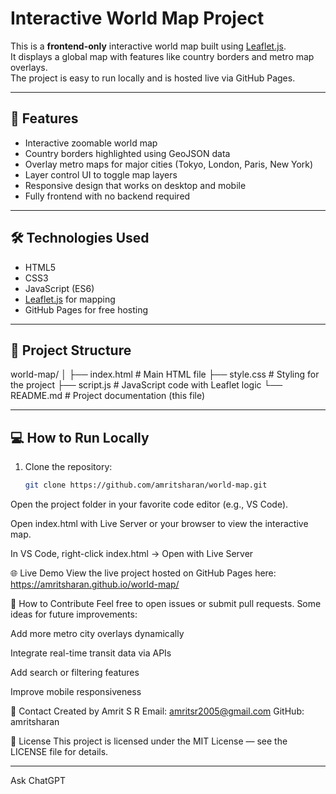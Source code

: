 # Interactive World Map Project

This is a **frontend-only** interactive world map built using [Leaflet.js](https://leafletjs.com/).  
It displays a global map with features like country borders and metro map overlays.  
The project is easy to run locally and is hosted live via GitHub Pages.

---

## 🚀 Features

- Interactive zoomable world map  
- Country borders highlighted using GeoJSON data  
- Overlay metro maps for major cities (Tokyo, London, Paris, New York)  
- Layer control UI to toggle map layers  
- Responsive design that works on desktop and mobile  
- Fully frontend with no backend required

---

## 🛠️ Technologies Used

- HTML5  
- CSS3  
- JavaScript (ES6)  
- [Leaflet.js](https://leafletjs.com/) for mapping  
- GitHub Pages for free hosting  

---

## 📂 Project Structure

world-map/
│
├── index.html # Main HTML file
├── style.css # Styling for the project
├── script.js # JavaScript code with Leaflet logic
└── README.md # Project documentation (this file)


---

## 💻 How to Run Locally

1. Clone the repository:
   ```bash
   git clone https://github.com/amritsharan/world-map.git
Open the project folder in your favorite code editor (e.g., VS Code).

Open index.html with Live Server or your browser to view the interactive map.

In VS Code, right-click index.html → Open with Live Server

🌐 Live Demo
View the live project hosted on GitHub Pages here:
https://amritsharan.github.io/world-map/

📖 How to Contribute
Feel free to open issues or submit pull requests. Some ideas for future improvements:

Add more metro city overlays dynamically

Integrate real-time transit data via APIs

Add search or filtering features

Improve mobile responsiveness

🤝 Contact
Created by Amrit S R
Email: amritsr2005@gmail.com
GitHub: amritsharan

📜 License
This project is licensed under the MIT License — see the LICENSE file for details.



---










Ask ChatGPT

